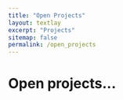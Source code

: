 ```yaml
---
title: "Open Projects"
layout: textlay
excerpt: "Projects"
sitemap: false
permalink: /open_projects
---
```


# Open projects...



